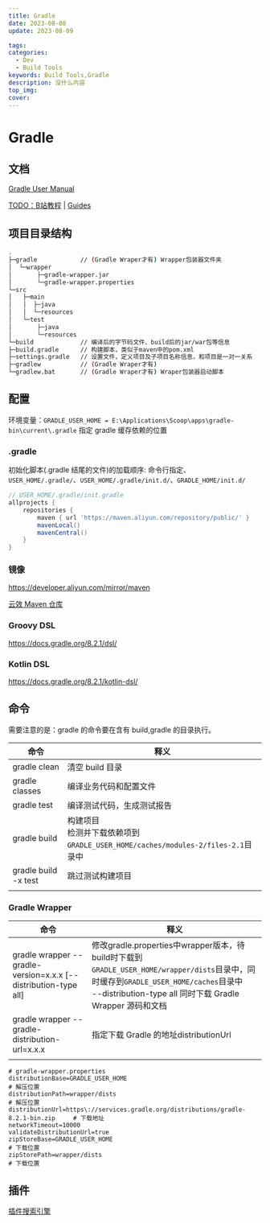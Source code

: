 ```yaml
---
title: Gradle
date: 2023-08-08
update: 2023-08-09

tags:
categories:
  - Dev
  - Build Tools
keywords: Build Tools,Gradle
description: 没什么内容
top_img:
cover:
---
```


# Gradle



## 文档

[Gradle User Manual](https://docs.gradle.org/8.2.1/userguide/userguide.html)

[TODO：B站教程](https://www.bilibili.com/video/BV1yT41137Y7/?p=10&spm_id_from=pageDriver&vd_source=93b89c6f2af23a0943ec1a2ee2419b49)	|	[Guides](https://gradle.org/guides/#getting-started)



## 项目目录结构

```bash
.
├─gradle  			// (Gradle Wraper才有) Wrapper包装器文件夹
│  └─wrapper
│		├─gradle-wrapper.jar
│		└─gradle-wrapper.properties
└─src
│   ├─main
│   │  ├─java    
│   │  └─resources
│   └─test
│       ├─java
│       └─resources  
└─build 			// 编译后的字节码文件、build后的jar/war包等信息
├─build.gradle  	// 构建脚本，类似于maven中的pom.xml
├─settings.gradle  	// 设置文件，定义项目及子项目名称信息，和项目是一对一关系
├─gradlew 			// (Gradle Wraper才有)
└─gradlew.bat 		// (Gradle Wraper才有) Wraper包装器启动脚本
```



## 配置

环境变量：`GRADLE_USER_HOME = E:\Applications\Scoop\apps\gradle-bin\current\.gradle` 指定 gradle 缓存依赖的位置



### .gradle

初始化脚本(.gradle 结尾的文件)的加载顺序: 命令行指定、`USER_HOME/.gradle/`、`USER_HOME/.gradle/init.d/`、`GRADLE_HOME/init.d/`

```init.gradle
// USER_HOME/.gradle/init.gradle
allprojects {
    repositories {
        maven { url 'https://maven.aliyun.com/repository/public/' }
        mavenLocal()
        mavenCentral()
    }
}
```



### 镜像

https://developer.aliyun.com/mirror/maven

[云效 Maven 仓库](https://developer.aliyun.com/mvn/guide)



### Groovy DSL

https://docs.gradle.org/8.2.1/dsl/



### Kotlin DSL

https://docs.gradle.org/8.2.1/kotlin-dsl/



## 命令

需要注意的是：gradle 的命令要在含有 build,gradle 的目录执行。

| 命令                 | 释义                                                         |
| -------------------- | ------------------------------------------------------------ |
| gradle clean         | 清空 build 目录                                              |
| gradle classes       | 编译业务代码和配置文件                                       |
| gradle test          | 编译测试代码，生成测试报告                                   |
| gradle build         | 构建项目<br />检测并下载依赖项到`GRADLE_USER_HOME/caches/modules-2/files-2.1`目录中 |
| gradle build -x test | 跳过测试构建项目                                             |
|                      |                                                              |



### Gradle Wrapper

| 命令                                                         | 释义                                                         |
| ------------------------------------------------------------ | ------------------------------------------------------------ |
| gradle wrapper --gradle-version=x.x.x [--distribution-type all] | 修改gradle.properties中wrapper版本，待build时下载到`GRADLE_USER_HOME/wrapper/dists`目录中，同时缓存到`GRADLE_USER_HOME/caches`目录中<br />--distribution-type all 同时下载 Gradle Wrapper 源码和文档 |
| gradle wrapper --gradle-distribution-url=x.x.x               | 指定下载 Gradle 的地址distributionUrl                        |
|                                                              |                                                              |

```properties
# gradle-wrapper.properties
distributionBase=GRADLE_USER_HOME  													# 解压位置
distributionPath=wrapper/dists  													# 解压位置
distributionUrl=https\://services.gradle.org/distributions/gradle-8.2.1-bin.zip  	# 下载地址
networkTimeout=10000
validateDistributionUrl=true
zipStoreBase=GRADLE_USER_HOME														# 下载位置
zipStorePath=wrapper/dists															# 下载位置
```



## 插件

[插件搜索引擎](https://plugins.gradle.org/)

